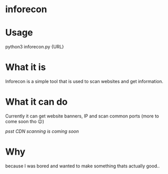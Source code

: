 # inforecon

# Usage
python3 inforecon.py {URL}

# What it is
Inforecon is a simple tool that is used to scan websites and get information.

# What it can do
Currently it can get website banners, IP and scan common ports (more to come soon tho 😉)

*psst CDN scanning is coming soon*

# Why
because I was bored and wanted to make something thats actually good..
